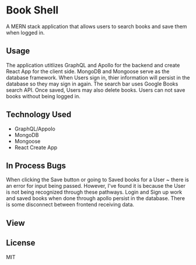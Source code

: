 # Book Shell

A MERN stack application that allows users to search books and save them when logged in. 

## Usage

The application utitlizes GraphQL and Apollo for the backend and create React App for the client side. MongoDB and Mongoose serve as the database framework. When Users sign in, thier information will persist in the database so they may sign in again. The search bar uses Google Books search API. Once saved, Users may also delete books. Users can not save books without being logged in.

## Technology Used

* GraphQL/Appolo
* MongoDB
* Mongoose
* React Create App

## In Process Bugs

When clicking the Save button or going to Saved books for a User ~ there is an error for input being passed. However, I've found it is because the User is not being recognized through these pathways. Login and Sign up work and saved books when done through apollo persist in the database. There is some disconnect between frontend receiving data.

## View

## License 

MIT
